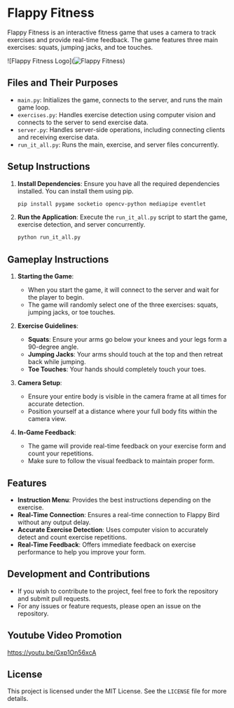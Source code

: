 # Flappy Fitness

Flappy Fitness is an interactive fitness game that uses a camera to track exercises and provide real-time feedback. The game features three main exercises: squats, jumping jacks, and toe touches.

![Flappy Fitness Logo](![Flappy Fitness](https://github.com/user-attachments/assets/04277aef-40bf-42c4-8f7c-ade62e6d2e25))

## Files and Their Purposes

- `main.py`: Initializes the game, connects to the server, and runs the main game loop.
- `exercises.py`: Handles exercise detection using computer vision and connects to the server to send exercise data.
- `server.py`: Handles server-side operations, including connecting clients and receiving exercise data.
- `run_it_all.py`: Runs the main, exercise, and server files concurrently.

## Setup Instructions

1. **Install Dependencies**: Ensure you have all the required dependencies installed. You can install them using pip.
    ```bash
    pip install pygame socketio opencv-python mediapipe eventlet
    ```

2. **Run the Application**: Execute the `run_it_all.py` script to start the game, exercise detection, and server concurrently.
    ```bash
    python run_it_all.py
    ```

## Gameplay Instructions

1. **Starting the Game**:
    - When you start the game, it will connect to the server and wait for the player to begin.
    - The game will randomly select one of the three exercises: squats, jumping jacks, or toe touches.

2. **Exercise Guidelines**:
    - **Squats**: Ensure your arms go below your knees and your legs form a 90-degree angle.
    - **Jumping Jacks**: Your arms should touch at the top and then retreat back while jumping.
    - **Toe Touches**: Your hands should completely touch your toes.

3. **Camera Setup**:
    - Ensure your entire body is visible in the camera frame at all times for accurate detection.
    - Position yourself at a distance where your full body fits within the camera view.

4. **In-Game Feedback**:
    - The game will provide real-time feedback on your exercise form and count your repetitions.
    - Make sure to follow the visual feedback to maintain proper form.

## Features

- **Instruction Menu**: Provides the best instructions depending on the exercise.
- **Real-Time Connection**: Ensures a real-time connection to Flappy Bird without any output delay.
- **Accurate Exercise Detection**: Uses computer vision to accurately detect and count exercise repetitions.
- **Real-Time Feedback**: Offers immediate feedback on exercise performance to help you improve your form.

## Development and Contributions

- If you wish to contribute to the project, feel free to fork the repository and submit pull requests.
- For any issues or feature requests, please open an issue on the repository.

## Youtube Video Promotion
https://youtu.be/Gxp1On56xcA

## License

This project is licensed under the MIT License. See the `LICENSE` file for more details.
